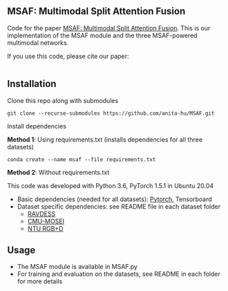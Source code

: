 ## MSAF: Multimodal Split Attention Fusion

Code for the paper [MSAF: Multimodal Split Attention Fusion](). This is our implementation of the MSAF module and the three MSAF-powered multimodal networks. 

If you use this code, please cite our paper:
```

```

## Installation
Clone this repo along with submodules
```
git clone --recurse-submodules https://github.com/anita-hu/MSAF.git
```
Install dependencies

**Method 1**: Using requirements.txt (installs dependencies for all three datasets)
```
conda create --name msaf --file requirements.txt
```

**Method 2**: Without requirements.txt

This code was developed with Python 3.6, PyTorch 1.5.1 in Ubuntu 20.04
- Basic dependencies (needed for all datasets): [Pytorch](https://pytorch.org/get-started/previous-versions/), Tensorboard
- Dataset specific dependencies: see README file in each dataset folder
    - [RAVDESS](ravdess/README.md)
    - [CMU-MOSEI](cmu_mosei/README.md)
    - [NTU RGB+D](ntu_rgb_d/README.md)

## Usage
- The MSAF module is available in MSAF.py
- For training and evaluation on the datasets, see README in each folder for more details
